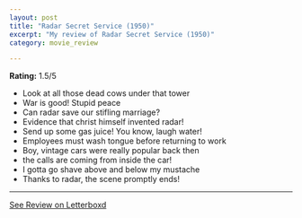 ```yaml
---
layout: post
title: "Radar Secret Service (1950)"
excerpt: "My review of Radar Secret Service (1950)"
category: movie_review

---
```


**Rating:** 1.5/5

* Look at all those dead cows under that tower
* War is good! Stupid peace
* Can radar save our stifling marriage?
* Evidence that christ himself invented radar!
* Send up some gas juice! You know, laugh water!
* Employees must wash tongue before returning to work
* Boy, vintage cars were really popular back then
* the calls are coming from inside the car!
* I gotta go shave above and below my mustache
* Thanks to radar, the scene promptly ends!

<hr>

[See Review on Letterboxd](https://boxd.it/5goFvV)
